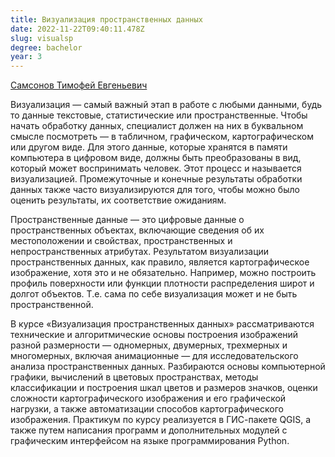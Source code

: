 ```yaml
---
title: Визуализация пространственных данных
date: 2022-11-22T09:40:11.478Z
slug: visualsp
degree: bachelor
year: 3
---
```


[Самсонов Тимофей Евгеньевич](/people/samsonov)

Визуализация — самый важный этап в работе с любыми данными, будь то данные текстовые, статистические или пространственные. Чтобы начать обработку данных, специалист должен на них в буквальном смысле посмотреть — в табличном, графическом, картографическом или другом виде. Для этого данные, которые хранятся в памяти компьютера в цифровом виде, должны быть преобразованы в вид, который может воспринимать человек. Этот процесс и называется визуализацией. Промежуточные и конечные результаты обработки данных также часто визуализируются для того, чтобы можно было оценить результаты, их соответствие ожиданиям.</div>

Пространственные данные — это цифровые данные о пространственных объектах, включающие сведения об их местоположении и свойствах, пространственных и непространственных атрибутах. Результатом визуализации пространственных данных, как правило, является картографическое изображение, хотя это и не обязательно. Например, можно построить профиль поверхности или функции плотности распределения широт и долгот объектов. Т.е. сама по себе визуализация может и не быть пространственной.</div>

В курсе «Визуализация пространственных данных» рассматриваются технические и алгоритмические основы построения изображений разной размерности — одномерных, двумерных, трехмерных и многомерных, включая анимационные — для исследовательского анализа пространственных данных. Разбираются основы компьютерной графики, вычислений в цветовых пространствах, методы классификации и построения шкал цветов и размеров значков, оценки сложности картографического изображения и его графической нагрузки, а также автоматизации способов картографического изображения. Практикум по курсу реализуется в ГИС-пакете QGIS, а также путем написания программ и дополнительных модулей с графическим интерфейсом на языке программирования Python.</div>
